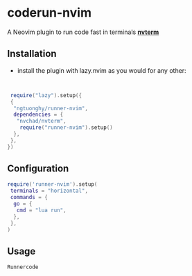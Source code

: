# coderun-nvim

A Neovim plugin to run code fast in terminals [**nvterm**](https://github.com/NvChad/nvterm)

## Installation

- install the plugin with lazy.nvim as you would for any other:

```lua


 require("lazy").setup({
 {
  "ngtuonghy/runner-nvim",
  dependencies = {
   "nvchad/nvterm",
    require("runner-nvim").setup()
  },
 },
})

```

## Configuration

```lua
require('runner-nvim').setup(
 terminals = "horizontal",
 commands = {
  go = {
   cmd = "lua run",
  },
 },
)
```

## Usage

```cmd
Runnercode
```
